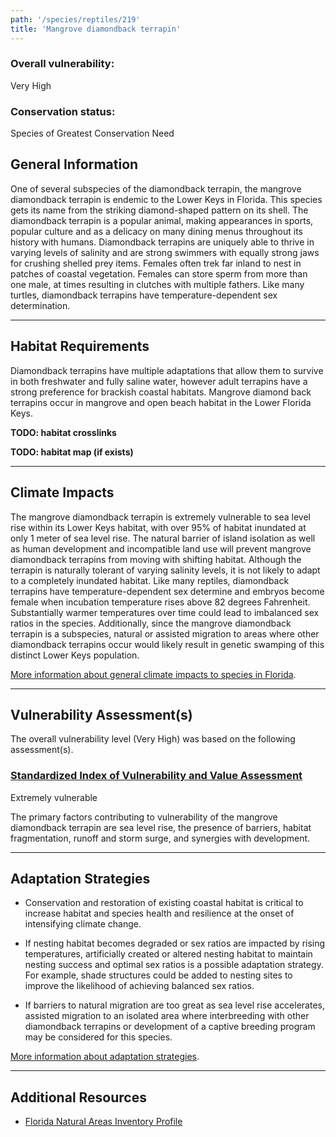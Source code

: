 ```yaml
---
path: '/species/reptiles/219'
title: 'Mangrove diamondback terrapin'
---
```


<content-header icon="turtles" title="Mangrove diamondback terrapin" subtitle="Malaclemys terrapin rhizophorarum"></content-header>

<div id="TopSection">



<div>

### Overall vulnerability:

<div class="vulnerability vulnerability-extreme">Very High</div>

### Conservation status:

Species of Greatest Conservation Need

</div>
</div>

## General Information

One of several subspecies of the diamondback terrapin, the mangrove diamondback terrapin is endemic to the Lower Keys in Florida.  This species gets its name from the striking diamond-shaped pattern on its shell.  The diamondback terrapin is a popular animal, making appearances in sports, popular culture and as a delicacy on many dining menus throughout its history with humans.  Diamondback terrapins are uniquely able to thrive in varying levels of salinity and are strong swimmers with equally strong jaws for crushing shelled prey items.  Females often trek far inland to nest in patches of coastal vegetation.  Females can store sperm from more than one male, at times resulting in clutches with multiple fathers.  Like many turtles, diamondback terrapins have temperature-dependent sex determination.

<hr />

## Habitat Requirements



Diamondback terrapins have multiple adaptations that allow them to survive in both freshwater and fully saline water, however adult terrapins have a strong preference for brackish coastal habitats.   Mangrove diamond back terrapins occur in mangrove and open beach habitat in the Lower Florida Keys.

**TODO: habitat crosslinks**

**TODO: habitat map (if exists)**

<hr />

## Climate Impacts

The mangrove diamondback terrapin is extremely vulnerable to sea level rise within its Lower Keys habitat, with over 95% of habitat inundated at only 1 meter of sea level rise.  The natural barrier of island isolation as well as human development and incompatible land use will prevent mangrove diamondback terrapins from moving with shifting habitat.  Although the terrapin is naturally tolerant of varying salinity levels, it is not likely to adapt to a completely inundated habitat.  Like many reptiles, diamondback terrapins have temperature-dependent sex determine and embryos become female when incubation temperature rises above 82 degrees Fahrenheit.   Substantially warmer temperatures over time could lead to imbalanced sex ratios in the species.   Additionally, since the mangrove diamondback terrapin is a subspecies, natural or assisted migration to areas where other diamondback terrapins occur would likely result in genetic swamping of this distinct Lower Keys population.

[More information about general climate impacts to species in Florida](/impacts/species).



<hr />

## Vulnerability Assessment(s)

The overall vulnerability level (Very High) was based on the following assessment(s).
#### 
<div class="vulnerability-header">
<h3><a href="/impacts/vulnerability/sivva/species">Standardized Index of Vulnerability and Value Assessment</a></h3>
<div class="vulnerability vulnerability-extreme">Extremely vulnerable</div>
</div> 

The primary factors contributing to vulnerability of the mangrove diamondback terrapin are sea level rise, the presence of barriers, habitat fragmentation, runoff and storm surge, and synergies with development.


<hr />

## Adaptation Strategies

- Conservation and restoration of existing coastal habitat is critical to increase habitat and species health and resilience at the onset of intensifying climate change.

- If nesting habitat becomes degraded or sex ratios are impacted by rising temperatures, artificially created or altered nesting habitat to maintain nesting success and optimal sex ratios is a possible adaptation strategy.  For example, shade structures could be added to nesting sites to improve the likelihood of achieving balanced sex ratios.

- If barriers to natural migration are too great as sea level rise accelerates, assisted migration to an isolated area where interbreeding with other diamondback terrapins or development of a captive breeding program may be considered for this species.

[More information about adaptation strategies](/strategies).

<hr />


## Additional Resources

- [Florida Natural Areas Inventory Profile](http://www.fnai.org/FieldGuide/pdf/Malaclemys_terrapin.PDF)
